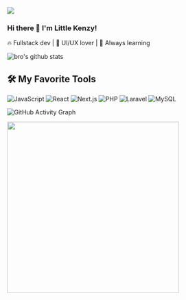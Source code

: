 <img src="https://capsule-render.vercel.app/api?type=waving&color=gradient&height=200&section=header&text=Welcome%20to%20My%20GitHub!&fontSize=40&animation=fadeIn" />

### Hi there 👋 I'm Little Kenzy!
🔥 Fullstack dev | 🎨 UI/UX lover | 🧠 Always learning


![bro's github stats](https://github-readme-stats.vercel.app/api?username=LittleKenzy&show_icons=true&theme=algolia)
## 🛠️ My Favorite Tools

![JavaScript](https://img.shields.io/badge/-JavaScript-black?style=flat-square&logo=javascript)
![React](https://img.shields.io/badge/-React-black?style=flat-square&logo=react)
![Next.js](https://img.shields.io/badge/-Next.js-black?style=flat-square&logo=next.js)
![PHP](https://img.shields.io/badge/-PHP-777BB4?style=flat-square&logo=php&logoColor=white)
![Laravel](https://img.shields.io/badge/-Laravel-black?style=flat-square&logo=laravel)
![MySQL](https://img.shields.io/badge/-MySQL-black?style=flat-square&logo=mysql)

![GitHub Activity Graph](https://github-readme-activity-graph.vercel.app/graph?username=LittleKenzy&theme=react-dark)

<img src="https://media.giphy.com/media/qgQUggAC3Pfv687qPC/giphy.gif" width="400" />

